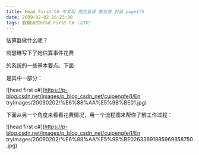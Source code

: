 ```yaml
---
title: Head First C# 中文版 图文皆译 第五章 封装 page175
date: 2009-02-02 16:23:00
tags: 我翻译的Head First C#（习作）
---
```

估算器做什么呢？

凯瑟琳写下了她估算事件花费

的系统的一些基本要点。下面

是其中一部分：

![head first c#](https://p-blog.csdn.net/images/p_blog_csdn_net/cuipengfei1/En
tryImages/20090202/%E6%88%AA%E5%9B%BE01.jpg)

下面从另一个角度来看看花费情况，用一个流程图来帮你了解工作过程：

![head first c#](https://p-blog.csdn.net/images/p_blog_csdn_net/cuipengfei1/En
tryImages/20090202/%E6%88%AA%E5%9B%BE02633691885969858750.jpg)



